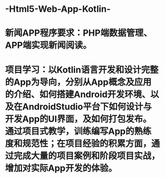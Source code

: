 # -Html5-Web-App-Kotlin-
# 新闻APP程序要求：PHP端数据管理、APP端实现新闻阅读。
# 项⽬学习：以Kotlin语言开发和设计完整的App为导向，分别从App概念及应⽤的介绍、如何搭建Android开发环境、以及在AndroidStudio平台下如何设计与开发App的UI界⾯，及如何打包发布。通过项⽬式教学，训练编写App的熟练度和规范性；在项⽬经验的积累⽅⾯，通过完成⼤量的项⽬案例和阶段项⽬实战，增加对实际App开发的体验。
